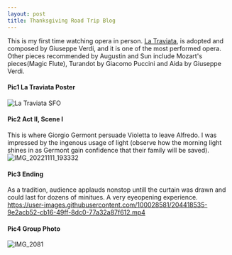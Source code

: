 ```yaml
---
layout: post
title: Thanksgiving Road Trip Blog
---
```

This is my first time watching opera in person. [La Traviata](https://www.sfopera.com/operas/la-traviata/#videos), is adopted and composed by Giuseppe Verdi, and it is one of the most performed opera. Other pieces recommended by Augustin and Sun include Mozart's pieces(Magic Flute), 
Turandot by Giacomo Puccini and Aida by Giuseppe Verdi.

#### Pic1 La Traviata Poster
![La Traviata SFO](https://user-images.githubusercontent.com/100028581/204418451-e5b5f24d-f19a-47e0-a241-43e3deecb0cc.jpg)

#### Pic2 Act II, Scene I
This is where Giorgio Germont persuade Violetta to leave Alfredo. I was impressed by the ingenous usage of light (observe how the morning light shines in as Germont gain confidence that their family will be saved).
![IMG_20221111_193332](https://user-images.githubusercontent.com/100028581/204418524-701cc6cf-ad51-48cb-9dfa-b0b114511abd.jpg)

#### Pic3 Ending
As a tradition, audience applauds nonstop untill the curtain was drawn and could last for dozens of minitues. A very eyeopening experience.
https://user-images.githubusercontent.com/100028581/204418535-9e2acb52-cb16-49ff-8dc0-77a32a87f612.mp4

#### Pic4 Group Photo
![IMG_2081](https://user-images.githubusercontent.com/100028581/204420083-9bc57c5f-f862-4d8b-afd1-160a54ded0e7.jpg)
